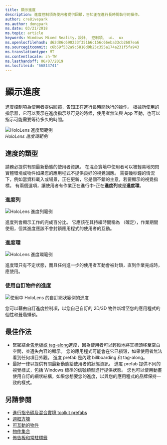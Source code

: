 ```yaml
---
title: 顯示進度
description: 進度控制項為使用者提供回饋，告知正在進行長時間執行的操作。
author: cre8ivepark
ms.author: dongpark
ms.date: 03/21/2018
ms.topic: article
keywords: Windows Mixed Reality，設計、 控制項、 ui、 ux
ms.openlocfilehash: d62d86c690233f351b6c156c66eba33cb2687ea6
ms.sourcegitcommit: c6b59f532a9c5818d9b25c355a174a231f5fa943
ms.translationtype: MT
ms.contentlocale: zh-TW
ms.lasthandoff: 06/07/2019
ms.locfileid: "66813741"
---
```

# <a name="displaying-progress"></a>顯示進度

進度控制項為使用者提供回饋，告知正在進行長時間執行的操作。 根據所使用的指示器，它可以表示在進度指示器可見的時候，使用者無法與 App 互動，也可以指示可能需要等待多久的時間。

![HoloLens 進度環範例](images/HoloLens2_Loader.gif)<br>
*HoloLens 進度環範例*

## <a name="types-of-progress"></a>進度的類型

請務必提供有關最新動態的使用者資訊。 在混合實境中使用者可以被輕易地閃閃實體環境或物件如果您的應用程式不提供良好的視覺回應。 需要幾秒鐘的情況下，例如當資料載入或場景，正在更新，它是個不錯的主意，若要顯示的視覺指標。 有兩個選項，讓使用者有作業正在進行中-正在**進度列**或是**進度環**。

### <a name="progress-bar"></a>進度列

![HoloLens 進度列範例](images/640px-progressbar.jpg)

進度列會顯示工作的完成百分比。 它應該在其持續時間稱為 （確定），作業期間使用，但其進度應該不會封鎖應用程式的使用者的互動。

### <a name="progress-ring"></a>進度環

![HoloLens 進度環範例](images/640px-progressring.jpg)

進度環只有不定狀態，而且任何進一步的使用者互動會被封鎖，直到作業完成時，應使用。

### <a name="progress-with-a-custom-object"></a>使用自訂物件的進度

![使用中 HoloLens 的自訂網狀範例的進度](images/640px-progresscustom.jpg)

您可以藉由自訂進度控制項，以您自己自訂的 2D/3D 物件新增至您的應用程式的個性和葺爦蜞頇。

## <a name="best-practices"></a>最佳作法
* 緊密結合[告示板或 tag-along](billboarding-and-tag-along.md)進度，因為使用者可以輕鬆地將其標頭移至空白空間，並遺失內容的顯示。 您的應用程式可能會在它已損毀，如果使用者無法看到任何項目外觀。 進度 prefab 是內建 billboarding 和 tag-along。
* 最好一律以提供有關最新動態給使用者的狀態資訊。 進度 prefab 提供不同的視覺樣式，包括 Windows 標準的信號類型進行提供狀態。 您也可以使用動畫使用自訂的網狀結構，如果您想要您的進度，以與您的應用程式的品牌保持一致的樣式。

## <a name="see-also"></a>另請參閱
* [進行指令碼及混合實境 toolkit prefabs](https://github.com/microsoft/MixedRealityToolkit-Unity/tree/mrtk_development/Assets/MixedRealityToolkit.SDK/Features/UX/Prefabs/Loader)
* [週框方塊](app-bar-and-bounding-box.md)
* [可互動的物件](interactable-object.md)
* [物件集合](object-collection.md)
* [佈告板和常駐標籤](billboarding-and-tag-along.md)
